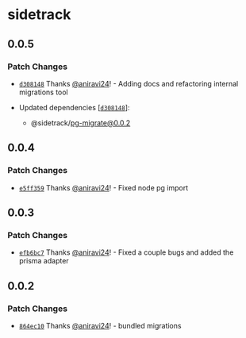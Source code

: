 # sidetrack

## 0.0.5

### Patch Changes

- [`d308148`](https://github.com/sidetracklabs/sidetrack/commit/d3081489dee8504dec403d952a8308652477a233) Thanks [@aniravi24](https://github.com/aniravi24)! - Adding docs and refactoring internal migrations tool

- Updated dependencies [[`d308148`](https://github.com/sidetracklabs/sidetrack/commit/d3081489dee8504dec403d952a8308652477a233)]:
  - @sidetrack/pg-migrate@0.0.2

## 0.0.4

### Patch Changes

- [`e5ff359`](https://github.com/sidetracklabs/sidetrack/commit/e5ff359a0bc945868b3f485e7098b892c2342337) Thanks [@aniravi24](https://github.com/aniravi24)! - Fixed node pg import

## 0.0.3

### Patch Changes

- [`efb6bc7`](https://github.com/sidetracklabs/sidetrack/commit/efb6bc7b399b5b0a58457871272cc820fd70c3bd) Thanks [@aniravi24](https://github.com/aniravi24)! - Fixed a couple bugs and added the prisma adapter

## 0.0.2

### Patch Changes

- [`864ec10`](https://github.com/sidetracklabs/sidetrack/commit/864ec10f750b186f7482647f30c0e9d56f50bd85) Thanks [@aniravi24](https://github.com/aniravi24)! - bundled migrations

